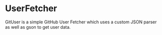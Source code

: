 # UserFetcher
GitUser is a simple GitHub User Fetcher which uses a custom JSON parser as well as gson to get user data.

